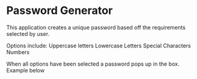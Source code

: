 # Password Generator

This application creates a unique password based off the requirements selected by user.

Options include: 
    Uppercase letters
    Lowercase Letters
    Special Characters
    Numbers
    
When all options have been selected a password pops up in the box. Example below

